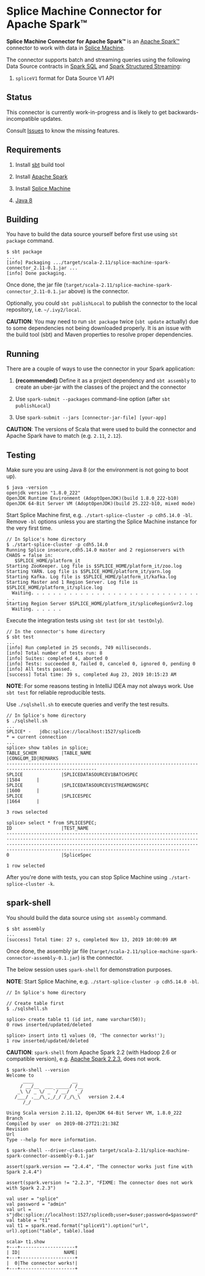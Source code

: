 # Splice Machine Connector for Apache Spark™

**Splice Machine Connector for Apache Spark™** is an [Apache Spark™](https://spark.apache.org/) connector to work with data in [Splice Machine](https://www.splicemachine.com/).

The connector supports batch and streaming queries using the following Data Source contracts in [Spark SQL](https://spark.apache.org/docs/latest/sql-programming-guide.html) and [Spark Structured Streaming](https://spark.apache.org/docs/latest/structured-streaming-programming-guide.html):

1. `spliceV1` format for Data Source V1 API

## Status

This connector is currently work-in-progress and is likely to get backwards-incompatible updates.

Consult [Issues](https://github.com/jaceklaskowski/splice-machine-spark-connector/issues) to know the missing features.

## Requirements

1. Install [sbt](https://www.scala-sbt.org/) build tool

1. Install [Apache Spark](https://spark.apache.org/)

1. Install [Splice Machine](https://www.splicemachine.com/product/)

1. [Java 8](https://openjdk.java.net/install/)

## Building

You have to build the data source yourself before first use using `sbt package` command.

```
$ sbt package
...
[info] Packaging .../target/scala-2.11/splice-machine-spark-connector_2.11-0.1.jar ...
[info] Done packaging.
```

Once done, the jar file (`target/scala-2.11/splice-machine-spark-connector_2.11-0.1.jar` above) is the connector.

Optionally, you could `sbt publishLocal` to publish the connector to the local repository, i.e. `~/.ivy2/local`.

**CAUTION**: You may need to run `sbt package` twice (`sbt update` actually) due to some dependencies not being downloaded properly. It is an issue with the build tool (sbt) and Maven properties to resolve proper dependencies.

## Running

There are a couple of ways to use the connector in your Spark application:

1. **(recommended)** Define it as a project dependency and `sbt assembly` to create an uber-jar with the classes of the project and the connector

1. Use `spark-submit --packages` command-line option (after `sbt publishLocal`)

1. Use `spark-submit --jars [connector-jar-file] [your-app]`

**CAUTION**: The versions of Scala that were used to build the connector and Apache Spark have to match (e.g. `2.11`, `2.12`).

## Testing

Make sure you are using Java 8 (or the environment is not going to boot up).

```
$ java -version
openjdk version "1.8.0_222"
OpenJDK Runtime Environment (AdoptOpenJDK)(build 1.8.0_222-b10)
OpenJDK 64-Bit Server VM (AdoptOpenJDK)(build 25.222-b10, mixed mode)
```

Start Splice Machine first, e.g. `./start-splice-cluster -p cdh5.14.0 -bl`.
Remove `-bl` options unless you are starting the Splice Machine instance for the very first time.

```
// In Splice's home directory
$ ./start-splice-cluster -p cdh5.14.0
Running Splice insecure,cdh5.14.0 master and 2 regionservers with CHAOS = false in:
   $SPLICE_HOME/platform_it
Starting ZooKeeper. Log file is $SPLICE_HOME/platform_it/zoo.log
Starting YARN. Log file is $SPLICE_HOME/platform_it/yarn.log
Starting Kafka. Log file is $SPLICE_HOME/platform_it/kafka.log
Starting Master and 1 Region Server. Log file is $SPLICE_HOME/platform_it/splice.log
  Waiting. . . . . . . . . . . . . . . . . . . . . . . . . . . . . . . . .
Starting Region Server $SPLICE_HOME/platform_it/spliceRegionSvr2.log
  Waiting. . . . . .
```

Execute the integration tests using `sbt test` (or `sbt testOnly`).

```
// In the connector's home directory
$ sbt test
...
[info] Run completed in 25 seconds, 749 milliseconds.
[info] Total number of tests run: 8
[info] Suites: completed 4, aborted 0
[info] Tests: succeeded 8, failed 0, canceled 0, ignored 0, pending 0
[info] All tests passed.
[success] Total time: 39 s, completed Aug 23, 2019 10:15:23 AM
```

**NOTE**: For some reasons testing in IntelliJ IDEA may not always work. Use `sbt test` for reliable reproducible tests.

Use `./sqlshell.sh` to execute queries and verify the test results.

```
// In Splice's home directory
$ ./sqlshell.sh
...
SPLICE* - 	jdbc:splice://localhost:1527/splicedb
* = current connection
...
splice> show tables in splice;
TABLE_SCHEM         |TABLE_NAME                                        |CONGLOM_ID|REMARKS
-------------------------------------------------------------------------------------------------------
SPLICE              |SPLICEDATASOURCEV1BATCHSPEC                       |1584      |
SPLICE              |SPLICEDATASOURCEV1STREAMINGSPEC                   |1600      |
SPLICE              |SPLICESPEC                                        |1664      |

3 rows selected

splice> select * from SPLICESPEC;
ID                  |TEST_NAME
-------------------------------------------------------------------------------------------------------------------------------------------------------------------------------------------------------------------------------------------------------------------------------------
0                   |SpliceSpec

1 row selected
```

After you're done with tests, you can stop Splice Machine using `./start-splice-cluster -k`.

## spark-shell

You should build the data source using `sbt assembly` command.

```
$ sbt assembly
...
[success] Total time: 27 s, completed Nov 13, 2019 10:00:09 AM
```

Once done, the assembly jar file (`target/scala-2.11/splice-machine-spark-connector-assembly-0.1.jar`) is the connector.

The below session uses `spark-shell` for demonstration purposes.

**NOTE**: Start Splice Machine, e.g. `./start-splice-cluster -p cdh5.14.0 -bl`.

```
// In Splice's home directory

// Create table first
$ ./sqlshell.sh

splice> create table t1 (id int, name varchar(50));
0 rows inserted/updated/deleted

splice> insert into t1 values (0, 'The connector works!');
1 row inserted/updated/deleted
```

**CAUTION**: `spark-shell` from Apache Spark 2.2 (with Hadoop 2.6 or compatible version), e.g. [Apache Spark 2.2.3](https://archive.apache.org/dist/spark/spark-2.2.3/), does not work.

```
$ spark-shell --version
Welcome to
      ____              __
     / __/__  ___ _____/ /__
    _\ \/ _ \/ _ `/ __/  '_/
   /___/ .__/\_,_/_/ /_/\_\   version 2.4.4
      /_/

Using Scala version 2.11.12, OpenJDK 64-Bit Server VM, 1.8.0_222
Branch
Compiled by user  on 2019-08-27T21:21:38Z
Revision
Url
Type --help for more information.

$ spark-shell --driver-class-path target/scala-2.11/splice-machine-spark-connector-assembly-0.1.jar

assert(spark.version == "2.4.4", "The connector works just fine with Spark 2.4.4")

assert(spark.version != "2.2.3", "FIXME: The connector does not work with Spark 2.2.3") 

val user = "splice"
val password = "admin"
val url = s"jdbc:splice://localhost:1527/splicedb;user=$user;password=$password"
val table = "t1"
val t1 = spark.read.format("spliceV1").option("url", url).option("table", table).load

scala> t1.show
+---+--------------------+
| ID|                NAME|
+---+--------------------+
|  0|The connector works!|
+---+--------------------+
```
